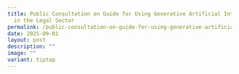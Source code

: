 ```yaml
---
title: Public Consultation on Guide for Using Generative Artificial Intelligence
  in the Legal Sector
permalink: /public-consultation-on-guide-for-using-generative-artificial-intelligence-in-the-legal-sector/
date: 2025-09-01
layout: post
description: ""
image: ""
variant: tiptap
---
```

